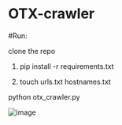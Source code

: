# OTX-crawler

#Run:

clone the repo 

1. pip install -r requirements.txt

2. touch urls.txt hostnames.txt

python otx_crawler.py

![image](https://user-images.githubusercontent.com/35602541/236958542-5731e5cd-2a08-4963-a6d5-1fdfa871654a.png)

